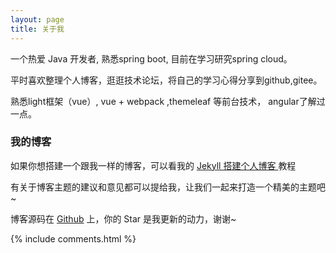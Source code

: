 ```yaml
---
layout: page
title: 关于我 
---
```


一个热爱 Java 开发者, 熟悉spring boot, 目前在学习研究spring cloud。
<p>
平时喜欢整理个人博客，逛逛技术论坛，将自己的学习心得分享到github,gitee。
<p>
熟悉light框架（vue）, vue + webpack ,themeleaf 等前台技术， angular了解过一点。

<p>

<h3> 我的博客 </h3>  

<p>

如果你想搭建一个跟我一样的博客，可以看我的 
<a href="/2018/09/establishBlog/"> Jekyll 搭建个人博客 </a>
教程

<p>

有关于博客主题的建议和意见都可以提给我，让我们一起来打造一个精美的主题吧~ 

<p> 

博客源码在 <a target="_blank" href='https://github.com/ninuxGithub/ninuxGithub.github.io/'>Github</a> 上，你的 Star 是我更新的动力，谢谢~

<p> 

<p> 

<p> 


{% include comments.html %}

